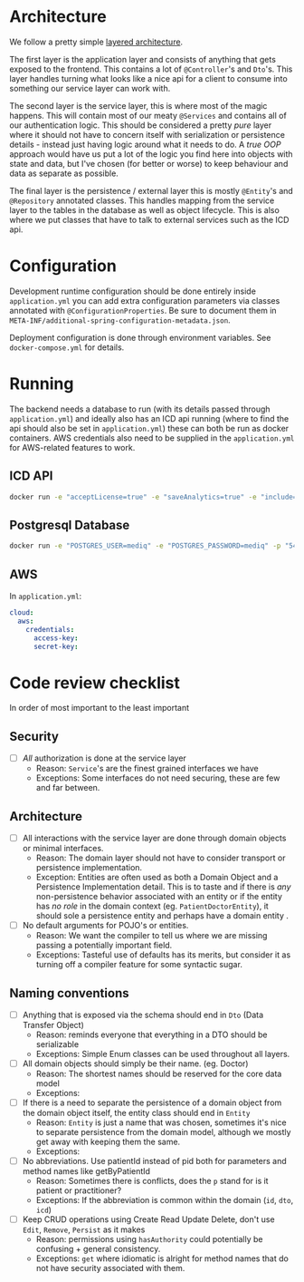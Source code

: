 # Architecture

We follow a pretty simple [layered architecture](https://www.baeldung.com/cs/layered-architecture).

The first layer is the application layer and consists of anything that gets exposed to the frontend. This contains a lot
of `@Controller`'s and `Dto`'s. This layer handles turning what looks like a nice api for a client to consume into
something our service layer can work with.

The second layer is the service layer, this is where most of the magic happens. This will contain most of our meaty
`@Services` and contains all of our authentication logic. This should be considered a pretty *pure* layer where it
should not have to concern itself with serialization or persistence details - instead just having logic around what it
needs to do. A *true OOP* approach would have us put a lot of the logic you find here into objects with state and data,
but I've chosen (for better or worse) to keep behaviour and data as separate as possible.

The final layer is the persistence / external layer this is mostly `@Entity`'s and `@Repository` annotated classes. This
handles mapping from the service layer to the tables in the database as well as object lifecycle. This is also where we
put classes that have to talk to external services such as the ICD api.

# Configuration

Development runtime configuration should be done entirely inside `application.yml` you can add extra configuration
parameters via classes annotated with `@ConfigurationProperties`. Be sure to document them
in `META-INF/additional-spring-configuration-metadata.json`.

Deployment configuration is done through environment variables. See `docker-compose.yml` for details.

# Running

The backend needs a database to run (with its details passed through `application.yml`) and ideally also has an ICD api
running (where to find the api should also be set in `application.yml`) these can both be run as docker containers. AWS 
credentials also need to be supplied in the `application.yml` for AWS-related features to work.

## ICD API

```bash
docker run -e "acceptLicense=true" -e "saveAnalytics=true" -e "include=2021-05_en" -p "80:80" whoicd/icd-api
```

## Postgresql Database

```bash
docker run -e "POSTGRES_USER=mediq" -e "POSTGRES_PASSWORD=mediq" -p "5432:5432" postgres
```

## AWS
In `application.yml`:
```yaml
cloud:
  aws:
    credentials:
      access-key:
      secret-key: 
```

# Code review checklist

In order of most important to the least important

## Security

- [ ] *All* authorization is done at the service layer
    - Reason: `Service`'s are the finest grained interfaces we have
    - Exceptions: Some interfaces do not need securing, these are few and far between.

## Architecture

- [ ] All interactions with the service layer are done through domain objects or minimal interfaces.
    - Reason: The domain layer should not have to consider transport or persistence implementation.
    - Exception: Entities are often used as both a Domain Object and a Persistence Implementation detail. This is to
      taste and if there is *any* non-persistence behavior associated with an entity or if the entity has *no role* in
      the domain context (eg. `PatientDoctorEntity`), it should sole a persistence entity and perhaps have a domain
      entity .
- [ ] No default arguments for POJO's or entities.
    - Reason: We want the compiler to tell us where we are missing passing a potentially important field.
    - Exceptions: Tasteful use of defaults has its merits, but consider it as turning off a compiler feature for some
      syntactic sugar.

## Naming conventions

- [ ] Anything that is exposed via the schema should end in `Dto` (Data Transfer Object)
    - Reason: reminds everyone that everything in a DTO should be serializable
    - Exceptions: Simple Enum classes can be used throughout all layers.
- [ ] All domain objects should simply be their name. (eg. Doctor)
    - Reason: The shortest names should be reserved for the core data model
    - Exceptions:
- [ ] If there is a need to separate the persistence of a domain object from the domain object itself, the entity class
  should end in `Entity`
    - Reason: `Entity` is just a name that was chosen, sometimes it's nice to separate persistence from the domain
      model, although we mostly get away with keeping them the same.
    - Exceptions:
- [ ] No abbreviations. Use patientId instead of pid both for parameters and method names like
  getByPatientId
    - Reason: Sometimes there is conflicts, does the `p` stand for is it patient or practitioner?
    - Exceptions: If the abbreviation is common within the domain (`id`, `dto`, `icd`)
- [ ] Keep CRUD operations using Create Read Update Delete, don't use `Edit`, `Remove`, `Persist` as it makes
    - Reason: permissions using `hasAuthority` could potentially be confusing + general consistency.
    - Exceptions: `get` where idiomatic is alright for method names that do not have security associated with them. 
